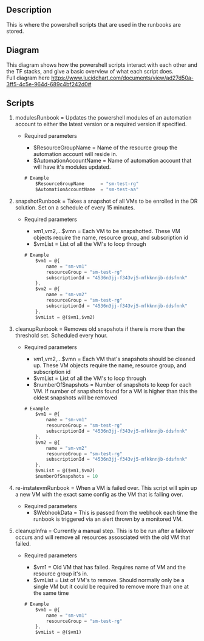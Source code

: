 ## Description

This is where the powershell scripts that are used in the runbooks are stored.

## Diagram

This diagram shows how the powershell scripts interact with each other and the TF stacks, and give a basic overview of what each script does.</br>
Full diagram here https://www.lucidchart.com/documents/view/ad27d50a-3ff5-4c5e-964d-689c4bf242d0#

## Scripts

1.  modulesRunbook = Updates the powershell modules of an automation account to either the latest version or a required version if specified.
    - Required parameters
        - $ResourceGroupName = Name of the resource group the automation account will reside in.
        - $AutomationAccountName = Name of automation account that will have it's modules updated.

        ```javascript
        # Example
            $ResourceGroupName      = "sm-test-rg"
            $AutomationAccountName  = "sm-test-aa"
        ```


2.  snapshotRunbook = Takes a snapshot of all VMs to be enrolled in the DR solution. Set on a schedule of every 15 minutes.
    - Required parameters
        - $vm1,$vm2,...$vmn = Each VM to be snapshotted. These VM objects require the name, resource group, and subscription id
        - $vmList = List of all the VM's to loop through

        ```javascript
        # Example
            $vm1 = @{
                name = "sm-vm1"
                resourceGroup = "sm-test-rg"
                subscriptionId = "4536n3jj-f343vj5-mfkknnjb-ddsfnnk"
            },
            $vm2 = @{
                name = "sm-vm2"
                resourceGroup = "sm-test-rg"
                subscriptionId = "4536n3jj-f343vj5-mfkknnjb-ddsfnnk"
            },
            $vmList = @($vm1,$vm2)
        ```


3.  cleanupRunbook = Removes old snapshots if there is more than the threshold set. Scheduled every hour.
    - Required parameters
        - $vm1,$vm2,...$vmn = Each VM that's snapshots should be cleaned up. These VM objects require the name, resource group, and subscription id
        - $vmList = List of all the VM's to loop through
        - $numberOfSnapshots = Number of snapshots to keep for each VM. If number of snapshots found for a VM is higher than this the oldest snapshots will be removed

        ```javascript
        # Example
            $vm1 = @{
                name = "sm-vm1"
                resourceGroup = "sm-test-rg"
                subscriptionId = "4536n3jj-f343vj5-mfkknnjb-ddsfnnk"
            },
            $vm2 = @{
                name = "sm-vm2"
                resourceGroup = "sm-test-rg"
                subscriptionId = "4536n3jj-f343vj5-mfkknnjb-ddsfnnk"
            },
            $vmList = @($vm1,$vm2)
            $numberOfSnapshots = 10
        ```

4. re-instatevmRunbook = When a VM is failed over. This script will spin up a new VM with the exact same config as the VM that is failing over.
    - Required parameters
        - $WebhookData = This is passed from the webhook each time the runbook is triggered via an alert thrown by a monitored VM.

5. cleanupInfra = Currently a manual step. This is to be run after a failover occurs and will remove all resources assosciated with the old VM that failed.
    - Required parameters
        - $vm1 = Old VM that has failed. Requires name of VM and the resource group it's in.
        - $vmList = List of VM's to remove. Should normally only be a single VM but it could be required to remove more than one at the same time

        ```javascript
        # Example
            $vm1 = @{
                name = "sm-vm1"
                resourceGroup = "sm-test-rg"
            },
            $vmList = @($vm1)
        ```